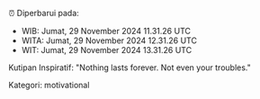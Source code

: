 ⏰ Diperbarui pada:
- WIB: Jumat, 29 November 2024 11.31.26 UTC
- WITA: Jumat, 29 November 2024 12.31.26 UTC
- WIT: Jumat, 29 November 2024 13.31.26 UTC

Kutipan Inspiratif:
"Nothing lasts forever. Not even your troubles."


Kategori: motivational

